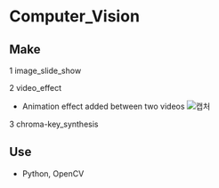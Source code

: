 # Computer_Vision
## Make 
1 image_slide_show

2 video_effect 
- Animation effect added between two videos
![캡처](https://user-images.githubusercontent.com/53526987/94358605-49bfa180-00dd-11eb-81cd-e4a0cfb372f0.PNG)

3 chroma-key_synthesis

## Use 
- Python, OpenCV
